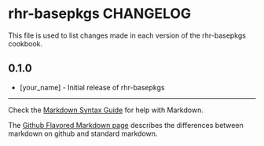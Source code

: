 rhr-basepkgs CHANGELOG
==================

This file is used to list changes made in each version of the rhr-basepkgs cookbook.

0.1.0
-----
- [your_name] - Initial release of rhr-basepkgs

- - -
Check the [Markdown Syntax Guide](http://daringfireball.net/projects/markdown/syntax) for help with Markdown.

The [Github Flavored Markdown page](http://github.github.com/github-flavored-markdown/) describes the differences between markdown on github and standard markdown.
